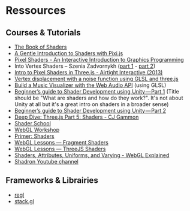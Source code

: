 # Ressources

## Courses & Tutorials

- [The Book of Shaders](https://thebookofshaders.com/)
- [A Gentle Introduction to Shaders with Pixi.js](https://www.awwwards.com/a-gentle-introduction-to-shaders-with-pixi-js.html)
- [Pixel Shaders - An Interactive Introduction to Graphics Programming](http://pixelshaders.com/)
- Into Vertex Shaders – Szenia Zadvornykh ([part 1](https://medium.com/@Zadvorsky/into-vertex-shaders-594e6d8cd804) - [part 2](https://medium.com/@Zadvorsky/into-vertex-shaders-part-2-emulating-the-3d-graphics-pipeline-41e06a8b49a4))
- [Intro to Pixel Shaders in Three.js - Airtight Interactive (2013)](https://www.airtightinteractive.com/2013/02/intro-to-pixel-shaders-in-three-js/)
- [Vertex displacement with a noise function using GLSL and three.js](https://www.clicktorelease.com/blog/vertex-displacement-noise-3d-webgl-glsl-three-js/)
- [Build a Music Visualizer with the Web Audio API](https://noisehack.com/build-music-visualizer-web-audio-api/) (using GLSL)
- [Beginner’s guide to Shader Development using Unity — Part 1](https://www.linkedin.com/pulse/beginners-guide-shader-development-using-unity-part-1-chayan-vinayak) (Title should be "What are shaders and how do they work?". It's not about Unity at all but it's a great intro on shaders in a broader sense)
- [Beginner’s guide to Shader Development using Unity — Part 2](https://www.linkedin.com/pulse/beginners-guide-shader-development-using-unity-part-2-chayan-vinayak)
- [Deep Dive: Three.js Part 5: Shaders - CJ Gammon](https://www.youtube.com/watch?v=uD4GnMsAH1U&index=5&list=PL08jItIqOb2qyMOhtEUoLh100KpccQiRf)
- [Shader School](https://github.com/stackgl/shader-school)
- [WebGL Workshop](https://github.com/stackgl/webgl-workshop)
- [Primer: Shaders](https://notes.underscorediscovery.com/shaders-a-primer/)
- [WebGL Lessons — Fragment Shaders](https://github.com/Jam3/jam3-lesson-webgl-shader-intro)
- [WebGL Lessons — ThreeJS Shaders](https://github.com/Jam3/jam3-lesson-webgl-shader-threejs)
- [Shaders, Attributes, Uniforms, and Varying - WebGL Explained](https://www.youtube.com/watch?v=lBKHKGtFfwY)
- [Shadron Youtube channel](https://www.youtube.com/channel/UCOFwdyoC6v56d-z0oUarwOA/featured)

## Frameworks & Librairies

- [regl](http://regl.party/)
- [stack.gl](http://stack.gl/)
